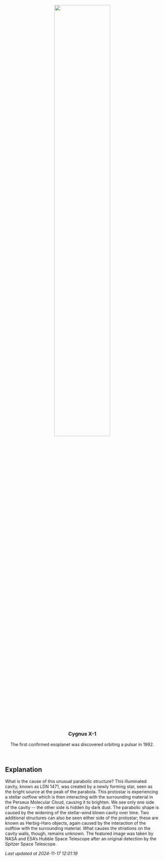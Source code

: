 <p align='center'>
    <img src='https://apod.nasa.gov/apod/image/2411/LDN1471_HubbleSchmidt_960.jpg' width='60%' />
    <h3 align="center">Cygnus X-1</h3>
    <p align="center">The first confirmed exoplanet was discovered orbiting a pulsar in 1992.</p>
</p>
<br/>

Explanation
--
What is the cause of this unusual parabolic structure?  This illuminated cavity, known as LDN 1471, was created by a newly forming star, seen as the bright source at the peak of the parabola.  This protostar is experiencing a stellar outflow which is then interacting with the surrounding material in the Perseus Molecular Cloud, causing it to brighten.  We see only one side of the cavity -- the other side is hidden by dark dust.  The parabolic shape is caused by the widening of the stellar-wind blown cavity over time. Two additional structures can also be seen either side of the protostar; these are known as Herbig-Haro objects, again caused by the interaction of the outflow with the surrounding material.  What causes the striations on the cavity walls, though, remains unknown.  The featured image was taken by NASA and ESA’s Hubble Space Telescope after an original detection by the Spitzer Space Telescope.


*Last updated at 2024-11-17 12:01:19*
